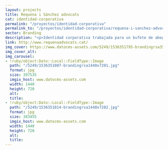 ```yaml
---
layout: projects
title: Requena i Sánchez advocats
cat: identidad-corporativa
permalink: "/proyectos/identidad-corporativa"
permalink_to: "/proyectos/identidad-corporativa/requena-i-sanchez-advocats"
sector: Branding
description: "<p>Identidad corporativa trabajada para un bufete de abogados de Barcelona.</p>"
link: http://www.requenaadvocats.cat/
img_cover: https://www.datocms-assets.com/5249/1536351795-brandingrsa350x350.jpg
img_cover_alt: 
img_carousel:
- !ruby/object:Dato::Local::FieldType::Image
  path: "/5249/1536351807-brandingrsa1440x7201.jpg"
  format: jpg
  size: 397535
  imgix_host: www.datocms-assets.com
  width: 1440
  height: 720
  alt: 
  title: 
- !ruby/object:Dato::Local::FieldType::Image
  path: "/5249/1536351814-brandingrsa1440x7202.jpg"
  format: jpg
  size: 383455
  imgix_host: www.datocms-assets.com
  width: 1440
  height: 720
  alt: 
  title: 
---
```


